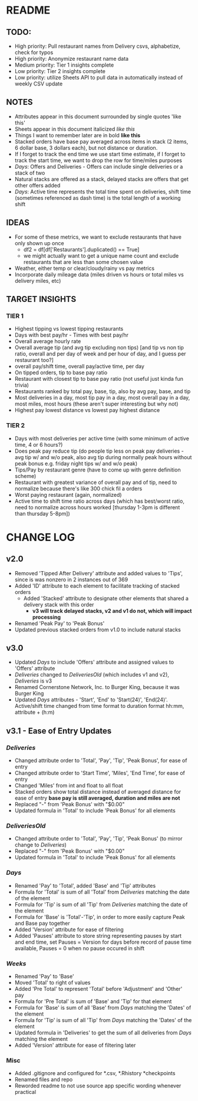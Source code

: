 # README

## TODO:
- High priority: Pull restaurant names from Delivery csvs, alphabetize, check for typos
- High priority: Anonymize restaurant name data
- Medium priority: Tier 1 insights complete
- Low priority: Tier 2 insights complete
- Low priority: utilize Sheets API to pull data in automatically instead of weekly CSV update

## NOTES
- Attributes appear in this document surrounded by single quotes 'like this'
- Sheets appear in this document italicized *like this*
- Things I want to remember later are in bold **like this**
- Stacked orders have base pay averaged across items in stack (2 items, 6 dollar base, 3 dollars each), but not distance or duration.
- If I forget to track the end time we use start time estimate, if I forget to track the start time, we want to drop the row for time/miles purposes
- *Days*: Offers and Deliveries - Offers can include single deliveries or a stack of two
- Natural stacks are offered as a stack, delayed stacks are offers that get other offers added
- *Days*: Active time represents the total time spent on deliveries, shift time (sometimes referenced as dash time) is the total length of a working shift


## IDEAS
- For some of these metrics, we want to exclude restaurants that have only shown up once
	- df2 = df[df['Restaurants'].duplicated() == True] 
	- we might actually want to get a unique name count and exclude restaurants that are less than some chosen value
- Weather, either temp or clear/cloudy/rainy vs pay metrics
- Incorporate daily mileage data (miles driven vs hours or total miles vs delivery miles, etc)

## TARGET INSIGHTS
### TIER 1
- Highest tipping vs lowest tipping restaurants
- Days with best pay/hr - Times with best pay/hr
- Overall average hourly rate
- Overall average tip (and avg tip excluding non tips) [and tip vs non tip ratio, overall and per day of week and per hour of day, and I guess per restaurant too?]
- overall pay/shift time, overall pay/active time, per day
- On tipped orders, tip to base pay ratio
- Restaurant with closest tip to base pay ratio (not useful just kinda fun trivia)
- Restaurants ranked by total pay, base, tip, also by avg pay, base, and tip
- Most deliveries in a day, most tip pay in a day, most overall pay in a day, most miles, most hours (these aren't super interesting but why not)
- Highest pay lowest distance vs lowest pay highest distance
### TIER 2
- Days with most deliveries per active time (with some minimum of active time, 4 or 6 hours?)
- Does peak pay reduce tip (do people tip less on peak pay deliveries - avg tip w/ and w/o peak, also avg tip during normally peak hours without peak bonus e.g. friday night tips w/ and w/o peak)
- Tips/Pay by restaurant genre (have to come up with genre definition scheme)
- Restaurant with greatest variance of overall pay and of tip, need to normalize because there's like 300 chick fil a orders
- Worst paying restaurant (again, normalized)
- Active time to shift time ratio across days (which has best/worst ratio, need to normalize across hours worked [thursday 1-3pm is different than thursday 5-8pm])



# CHANGE LOG

## v2.0
- Removed 'Tipped After Delivery' attribute and added values to 'Tips', since is was nonzero in 2 instances out of 369
- Added 'ID' attribute to each element to facilitate tracking of stacked orders
	- Added 'Stacked' attribute to designate other elements that shared a delivery stack with this order
		- **v3 will track delayed stacks, v2 and v1 do not, which will impact processing**
- Renamed 'Peak Pay' to 'Peak Bonus'
- Updated previous stacked orders from v1.0 to include natural stacks

## v3.0
- Updated *Days* to include 'Offers' attribute and assigned values to 'Offers' attribute
- *Deliveries* changed to *DeliveriesOld* (which includes v1 and v2), *Deliveries* is v3
- Renamed Cornerstone Network, Inc. to Burger King, because it was Burger King
- Updated *Days* attributes - 'Start', 'End' to 'Start(24)', 'End(24)'. Active/shift time changed from time format to duration format hh:mm, attribute + (h:m)

## v3.1 - Ease of Entry Updates
### *Deliveries*
- Changed attribute order to 'Total', 'Pay', 'Tip', 'Peak Bonus', for ease of entry
- Changed attribute order to 'Start Time', 'Miles', 'End Time', for ease of entry
- Changed 'Miles' from int and float to all float
- Stacked orders show total distance instead of averaged distance for ease of entry **base pay is still averaged, duration and miles are not**
- Replaced "-" from 'Peak Bonus' with "$0.00"
- Updated formula in 'Total' to include 'Peak Bonus' for all elements 
### *DeliveriesOld*
- Changed attribute order to 'Total', 'Pay', 'Tip', 'Peak Bonus' (to mirror change to *Deliveries*)
- Replaced "-" from 'Peak Bonus' with "$0.00"
- Updated formula in 'Total' to include 'Peak Bonus' for all elements
### *Days*
- Renamed 'Pay' to 'Total', added 'Base' and 'Tip' attributes
- Formula for 'Total' is sum of all 'Total' from *Deliveries* matching the date of the element 
- Formula for 'Tip' is sum of all 'Tip' from *Deliveries* matching the date of the element
- Formula for 'Base' is 'Total'-'Tip', in order to more easily capture Peak and Base pay together
- Added 'Version' attribute for ease of filtering 
- Added 'Pauses' attribute to store string representing pauses by start and end time, set Pauses = Version for days before record of pause time available, Pauses = 0 when no pause occured in shift
### *Weeks*
- Renamed 'Pay' to 'Base'
- Moved 'Total' to right of values
- Added 'Pre Total' to represent 'Total' before 'Adjustment' and 'Other' pay
- Formula for 'Pre Total' is sum of 'Base' and 'Tip' for that element
- Formula for 'Base' is sum of all 'Base' from *Days* matching the 'Dates' of the element
- Formula for 'Tip' is sum of all 'Tip' from *Days* matching the 'Dates' of the element
- Updated formula in 'Deliveries' to get the sum of all deliveries from *Days* matching the element
- Added 'Version' attribute for ease of filtering later
### Misc
- Added .gitignore and configured for *.csv, *.Rhistory *checkpoints
- Renamed files and repo
- Reworded readme to not use source app specific wording whenever practical

